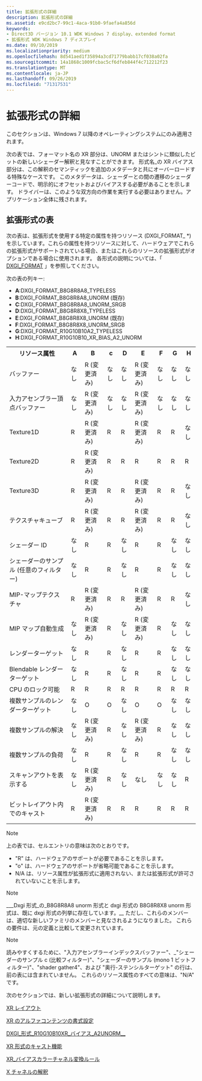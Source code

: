 ```yaml
---
title: 拡張形式の詳細
description: 拡張形式の詳細
ms.assetid: e9cd2bc7-99c1-4aca-91b0-9faefa4a856d
keywords:
- Direct3D バージョン 10.1 WDK Windows 7 display、extended format
- 拡張形式 WDK Windows 7 ディスプレイ
ms.date: 09/10/2019
ms.localizationpriority: medium
ms.openlocfilehash: 8d541aed1f35894a3cd71779babb17cf038a02fa
ms.sourcegitcommit: 14a1868c1009fcbac5cf6dfeb844f4c712212f23
ms.translationtype: MT
ms.contentlocale: ja-JP
ms.lasthandoff: 09/26/2019
ms.locfileid: "71317531"
---
```

# <a name="details-of-the-extended-format"></a>拡張形式の詳細

このセクションは、Windows 7 以降のオペレーティングシステムにのみ適用されます。

次の表では、フォーマット名の XR 部分は、UNORM またはシントに類似したビットの新しいシェーダー解釈と見なすことができます。 形式名\_の XR バイアス部分は、この解釈のセマンティックを追加のメタデータと共にオーバーロードする特殊なケースです。 このメタデータは、シェーダーとの間の遷移のシェーダーコードで、明示的にオフセットおよびバイアスする必要があることを示します。 ドライバーは、このような双方向の作業を実行する必要はありません。アプリケーション全体に残されます。

## <a name="table-of-extended-formats"></a>拡張形式の表

次の表は、拡張形式を使用する特定の属性を持つリソース (DXGI_FORMAT_ *) を示しています。これらの属性を持つリソースに対して、ハードウェアでこれらの拡張形式がサポートされている場合、またはこれらのリソースの拡張形式がオプションである場合に使用されます。 各形式の説明については、「 [DXGI_FORMAT](https://docs.microsoft.com/windows/win32/api/dxgiformat/ne-dxgiformat-dxgi_format) 」を参照してください。

次の表の列キー:

- **A**:DXGI_FORMAT_B8G8R8A8_TYPELESS
- **B**:DXGI_FORMAT_B8G8R8A8_UNORM (既存)
- **C**:DXGI_FORMAT_B8G8R8A8_UNORM_SRGB
- **D**:DXGI_FORMAT_B8G8R8X8_TYPELESS
- **E**:DXGI_FORMAT_B8G8R8X8_UNORM (既存)
- **F**:DXGI_FORMAT_B8G8R8X8_UNORM_SRGB
- **G**:DXGI_FORMAT_R10G10B10A2_TYPELESS
- **H**:DXGI_FORMAT_R10G10B10_XR_BIAS_A2_UNORM

<table>
<head>
    <tr>
        <th>リソース属性</th>
        <th>A</th>
        <th>B</th>
        <th>c</th>
        <th>D</th>
        <th>E</th>
        <th>F</th>
        <th>G</th>
        <th>H</th>
    </tr>
</head>
<body>
    <tr>
        <td>バッファー</td>
        <td>なし</td>
        <td>R (変更済み)</td>
        <td>なし</td>
        <td>なし</td>
        <td>R (変更済み)</td>
        <td>なし</td>
        <td>なし</td>
        <td>なし</td>
    </tr>
    <tr>
        <td>入力アセンブラー頂点バッファー</td>
        <td>なし</td>
        <td>R (変更済み)</td>
        <td>なし</td>
        <td>なし</td>
        <td>R (変更済み)</td>
        <td>なし</td>
        <td>なし</td>
        <td>なし</td>
    </tr>
    <tr>
        <td>Texture1D</td>
        <td>R</td>
        <td>R (変更済み)</td>
        <td>R</td>
        <td>R</td>
        <td>R (変更済み)</td>
        <td>R</td>
        <td>R</td>
        <td>なし</td>
    </tr>
    <tr>
        <td>Texture2D</td>
        <td>R</td>
        <td>R (変更済み)</td>
        <td>R</td>
        <td>R</td>
        <td>R</td>
        <td>R</td>
        <td>R</td>
        <td>R</td>
    </tr>    <tr>
        <td>Texture3D</td>
        <td>R</td>
        <td>R (変更済み)</td>
        <td>R</td>
        <td>R</td>
        <td>R (変更済み)</td>
        <td>R</td>
        <td>R</td>
        <td>なし</td>
    </tr>
    <tr>
        <td>テクスチャキューブ</td>
        <td>R</td>
        <td>R (変更済み)</td>
        <td>R</td>
        <td>R</td>
        <td>R (変更済み)</td>
        <td>R</td>
        <td>R</td>
        <td>なし</td>
    </tr>
    <tr>
        <td>シェーダー ID</td>
        <td>なし</td>
        <td>R</td>
        <td>R</td>
        <td>なし</td>
        <td>R</td>
        <td>R</td>
        <td>なし</td>
        <td>なし</td>
    </tr>
    <tr>
        <td>シェーダーのサンプル (任意のフィルター)</td>
        <td>なし</td>
        <td>R</td>
        <td>R</td>
        <td>なし</td>
        <td>R</td>
        <td>R</td>
        <td>なし</td>
        <td>なし</td>
    </tr>
    <tr>
        <td>MIP-マップテクスチャ</td>
        <td>R</td>
        <td>R (変更済み)</td>
        <td>R</td>
        <td>R</td>
        <td>R (変更済み)</td>
        <td>R</td>
        <td>R</td>
        <td>なし</td>
    </tr>
    <tr>
        <td>MIP マップ自動生成</td>
        <td>なし</td>
        <td>R (変更済み)</td>
        <td>R</td>
        <td>なし</td>
        <td>R (変更済み)</td>
        <td>R</td>
        <td>なし</td>
        <td>なし</td>
    </tr>
    <tr>
        <td>レンダーターゲット</td>
        <td>なし</td>
        <td>R</td>
        <td>R</td>
        <td>なし</td>
        <td>R</td>
        <td>R</td>
        <td>なし</td>
        <td>なし</td>
    </tr>
    <tr>
        <td>Blendable レンダーターゲット</td>
        <td>なし</td>
        <td>R</td>
        <td>R</td>
        <td>なし</td>
        <td>R</td>
        <td>R</td>
        <td>なし</td>
        <td>なし</td>
    </tr>
    <tr>
        <td>CPU のロック可能</td>
        <td>R</td>
        <td>R</td>
        <td>R</td>
        <td>R</td>
        <td>R</td>
        <td>R</td>
        <td>R</td>
        <td>R</td>
    </tr>
    <tr>
        <td>複数サンプルのレンダーターゲット</td>
        <td>なし</td>
        <td>O</td>
        <td>O</td>
        <td>なし</td>
        <td>O</td>
        <td>O</td>
        <td>なし</td>
        <td>なし</td>
    </tr>
    <tr>
        <td>複数サンプルの解決</td>
        <td>なし</td>
        <td>R (変更済み)</td>
        <td>R</td>
        <td>なし</td>
        <td>R (変更済み)</td>
        <td>R</td>
        <td>なし</td>
        <td>なし</td>
    </tr>
    <tr>
        <td>複数サンプルの負荷</td>
        <td>なし</td>
        <td>R</td>
        <td>R</td>
        <td>なし</td>
        <td>R</td>
        <td>R</td>
        <td>なし</td>
        <td>なし</td>
    </tr>
    <tr>
        <td>スキャンアウトを表示する</td>
        <td>なし</td>
        <td>R (変更済み)</td>
        <td>R</td>
        <td>なし</td>
        <td>なし</td>
        <td>なし</td>
        <td>なし</td>
        <td>R</td>
    </tr>
    <tr>
        <td>ビットレイアウト内でのキャスト</td>
        <td>R</td>
        <td>R (変更済み)</td>
        <td>R</td>
        <td>R</td>
        <td>R</td>
        <td>R</td>
        <td>R</td>
        <td>R</td>
    </tr>
</body>
</table>

>[!NOTE]
>上の表では、セルエントリの意味は次のとおりです。
>
>- "R" は、ハードウェアのサポートが必要であることを示します。
>- "o" は、ハードウェアのサポートが省略可能であることを示します。
>- N/A は、リソース属性が拡張形式に適用されない、または拡張形式が許可されていないことを示します。

>[!NOTE]
>\_\_\_Dxgi 形式\_の\_B8G8R8A8 unorm 形式と dxgi 形式の B8G8R8X8 unorm 形式は、既に dxgi 形式の列挙に存在しています。\_\_ ただし、これらのメンバーは、適切な新しいファミリのメンバーと見なされるようになりました。 これらの要件は、元の定義と比較して変更されています。

>[!NOTE]
>読みやすくするために、"入力アセンブラーインデックスバッファー"、\_"シェーダーのサンプル c (比較フィルター)"、"シェーダーのサンプル (mono 1 ビットフィルター)"、"shader gather4"、および "奥行-ステンシルターゲット" の行は、前の表には含まれていません。 これらのリソース属性のすべての意味は、"N/A" です。

次のセクションでは、新しい拡張形式の詳細について説明します。

[XR レイアウト](xr-layout.md)

[XR のアルファコンテンツの書式設定](xr-format-alpha-content.md)

[DXGI\_形式\_R10G10B10XR\_バイアス\_A2UNORM\_\_](dxgi-format-r10g10b10-xr-bias-a2-unorm.md)

[XR 形式のキャスト機能](casting-ability-of-xr-formats.md)

[XR\_バイアスカラーチャネル変換ルール](xr-bias-color-channel-conversion-rules.md)

[X チャネルの解釈](interpretation-of-x-channel.md)
